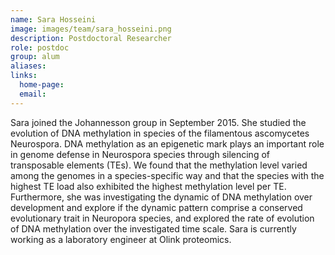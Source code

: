 ```yaml
---
name: Sara Hosseini
image: images/team/sara_hosseini.png
description: Postdoctoral Researcher
role: postdoc
group: alum
aliases:
links:
  home-page:
  email: 
---
```


Sara joined the Johannesson group in September 2015. She studied the evolution of DNA methylation in species of the filamentous ascomycetes Neurospora. DNA methylation as an epigenetic mark plays an important role in genome defense in Neurospora species through silencing of transposable elements (TEs). We found that the methylation level varied among the genomes in a species-specific way and that the species with the highest TE load also exhibited the highest methylation level per TE. Furthermore, she was investigating the dynamic of DNA methylation over development and explore if the dynamic pattern comprise a conserved evolutionary trait in Neuropora species, and explored the rate of evolution of DNA methylation over the investigated time scale. Sara is currently working as a laboratory engineer at Olink proteomics.
